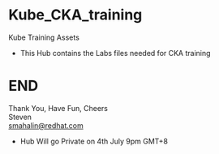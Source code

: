 # Kube_CKA_training
Kube Training Assets

- This Hub contains the Labs files needed for CKA training

# END

Thank You, Have Fun, Cheers<br>
Steven<br>
smahalin@redhat.com

* Hub Will go Private on 4th July 9pm GMT+8
